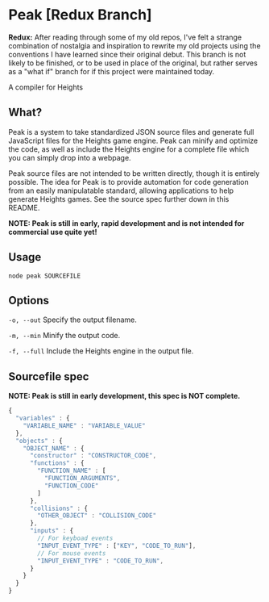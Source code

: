 # Peak [Redux Branch]

**Redux:** After reading through some of my old repos, I've felt a strange combination of
nostalgia and inspiration to rewrite my old projects using the conventions I have learned since
their original debut. This branch is not likely to be finished, or to be used in place of the
original, but rather serves as a "what if" branch for if this project were maintained today.

A compiler for Heights

## What?

Peak is a system to take standardized JSON source files and generate full JavaScript files for the Heights game engine. Peak can minify and optimize the code, as well as include the Heights engine for a complete file which you can simply drop into a webpage.

Peak source files are not intended to be written directly, though it is entirely possible. The idea for Peak is to provide automation for code generation from an easily manipulatable standard, allowing applications to help generate Heights games. See the source spec further down in this README.

**NOTE: Peak is still in early, rapid development and is not intended for commercial use quite yet!**

## Usage
`node peak SOURCEFILE`

## Options
`-o, --out` Specify the output filename.

`-m, --min` Minify the output code.

`-f, --full` Include the Heights engine in the output file.

## Sourcefile spec
**NOTE: Peak is still in early development, this spec is NOT complete.**
```javascript
{
  "variables" : {
    "VARIABLE_NAME" : "VARIABLE_VALUE"
  },
  "objects" : {
    "OBJECT_NAME" : {
      "constructor" : "CONSTRUCTOR_CODE",
      "functions" : {
        "FUNCTION_NAME" : [
          "FUNCTION_ARGUMENTS",
          "FUNCTION_CODE"
        ]
      },
      "collisions" : {
        "OTHER_OBJECT" : "COLLISION_CODE"
      },
      "inputs" : {
        // For keyboad events
        "INPUT_EVENT_TYPE" : ["KEY", "CODE_TO_RUN"],
        // For mouse events
        "INPUT_EVENT_TYPE" : "CODE_TO_RUN",
      }
    }
  }
}
```
